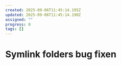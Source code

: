 ```yaml
---
created: 2025-09-06T11:45:14.195Z
updated: 2025-09-06T11:45:14.190Z
assigned: ""
progress: 0
tags: []
---
```


# Symlink folders bug fixen
